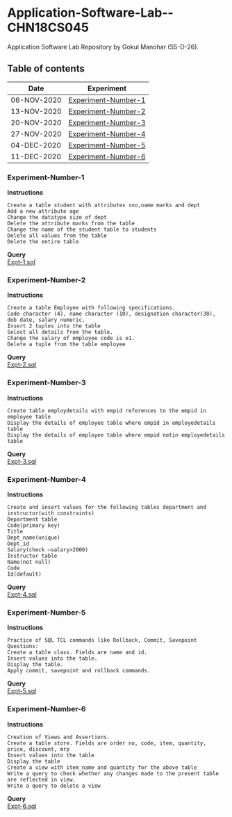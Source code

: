 # Application-Software-Lab--CHN18CS045
Application Software Lab Repository by Gokul Manohar (S5-D-26).

## Table of contents
| Date | Experiment |
| ----------- | ----------- |
| 06-NOV-2020 | [Experiment-Number-1](#Experiment-Number-1) |
| 13-NOV-2020 | [Experiment-Number-2](#Experiment-Number-2) |
| 20-NOV-2020 | [Experiment-Number-3](#Experiment-Number-3) |
| 27-NOV-2020 | [Experiment-Number-4](#Experiment-Number-4) |
| 04-DEC-2020 | [Experiment-Number-5](#Experiment-Number-5) |
| 11-DEC-2020 | [Experiment-Number-6](#Experiment-Number-6) |  

### Experiment-Number-1
**Instructions**

```
Create a table student with attributes sno,name marks and dept
Add a new attribute age
Change the datatype size of dept
Delete the attribute marks from the table
Change the name of the student table to students
Delete all values from the table
Delete the entire table
```

**Query**  
[Expt-1.sql](https://github.com/gokulmanohar/Application-Software-Lab--CHN18CS045/blob/main/Expt-1.sql)

### Experiment-Number-2
**Instructions**

```
Create a table Employee with following specifications.
Code character (4), name character (10), designation character(30), dob date, salary numeric.
Insert 2 tuples into the table
Select all details from the table.
Change the salary of employee code is e1.
Delete a tuple from the table employee
```

**Query**  
[Expt-2.sql](https://github.com/gokulmanohar/Application-Software-Lab--CHN18CS045/blob/main/Expt-2.sql)

### Experiment-Number-3
**Instructions**

```
Create table employdetails with empid references to the empid in employee table
Display the details of employee table where empid in employedetails table
Display the details of employee table where empid notin employedetails table
```
**Query**  
[Expt-3.sql](https://github.com/gokulmanohar/Application-Software-Lab--CHN18CS045/blob/main/Expt-3.sql)

### Experiment-Number-4
**Instructions**  

```
Create and insert values for the following tables department and instructor(with constraints)
Department table
Code(primary key)
Title 
Dept_name(unique)
Dept_id
Salary(check –salary>2000)
Instructor table
Name(not null)
Code
Id(default)
```

**Query**  
[Expt-4.sql](https://github.com/gokulmanohar/Application-Software-Lab--CHN18CS045/blob/main/Expt-4.sql)

### Experiment-Number-5
**Instructions**  

```
Practice of SQL TCL commands like Rollback, Commit, Savepoint
Questions:
Create a table class. Fields are name and id.
Insert values into the table.
Display the table.
Apply commit, savepoint and rollback commands.
```

**Query**  
[Expt-5.sql](https://github.com/gokulmanohar/Application-Software-Lab--CHN18CS045/blob/main/Expt-5.sql)


### Experiment-Number-6
**Instructions**  

```
Creation of Views and Assertions.
Create a table store. Fields are order no, code, item, quantity, price, discount, mrp
Insert values into the table
Display the table
Create a view with item_name and quantity for the above table
Write a query to check whether any changes made to the present table are reflected in view.
Write a query to delete a view
```

**Query**  
[Expt-6.sql](https://github.com/gokulmanohar/Application-Software-Lab--CHN18CS045/blob/main/Expt-6.sql)


